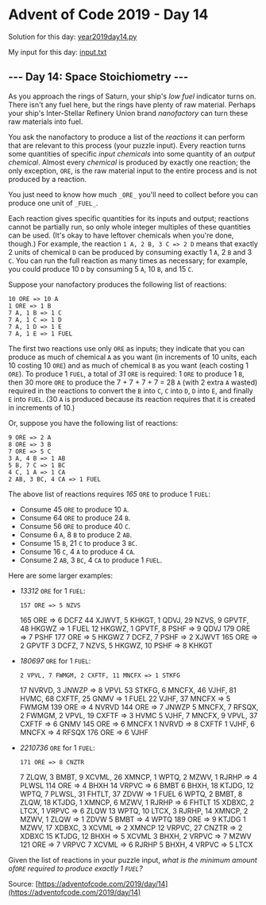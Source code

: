 # Advent of Code 2019 - Day 14

Solution for this day: [year2019day14.py](year2019/day14/year2019day14.py)

My input for this day: [input.txt](year2019/day14/input.txt)

## \--- Day 14: Space Stoichiometry ---

As you approach the rings of Saturn, your ship's _low fuel_ indicator turns
on. There isn't any fuel here, but the rings have plenty of raw material.
Perhaps your ship's Inter-Stellar Refinery Union brand _nanofactory_ can turn
these raw materials into fuel.

You ask the nanofactory to produce a list of the _reactions_ it can perform
that are relevant to this process (your puzzle input). Every reaction turns
some quantities of specific _input chemicals_ into some quantity of an _output
chemical_. Almost every _chemical_ is produced by exactly one reaction; the
only exception, `ORE`, is the raw material input to the entire process and is
not produced by a reaction.

You just need to know how much `_ORE_` you'll need to collect before you can
produce one unit of `_FUEL_`.

Each reaction gives specific quantities for its inputs and output; reactions
cannot be partially run, so only whole integer multiples of these quantities
can be used. (It's okay to have leftover chemicals when you're done, though.)
For example, the reaction `1 A, 2 B, 3 C => 2 D` means that exactly 2 units of
chemical `D` can be produced by consuming exactly 1 `A`, 2 `B` and 3 `C`. You
can run the full reaction as many times as necessary; for example, you could
produce 10 `D` by consuming 5 `A`, 10 `B`, and 15 `C`.

Suppose your nanofactory produces the following list of reactions:

    
    
    10 ORE => 10 A
    1 ORE => 1 B
    7 A, 1 B => 1 C
    7 A, 1 C => 1 D
    7 A, 1 D => 1 E
    7 A, 1 E => 1 FUEL
    

The first two reactions use only `ORE` as inputs; they indicate that you can
produce as much of chemical `A` as you want (in increments of 10 units, each
10 costing 10 `ORE`) and as much of chemical `B` as you want (each costing 1
`ORE`). To produce 1 `FUEL`, a total of _31_ `ORE` is required: 1 `ORE` to
produce 1 `B`, then 30 more `ORE` to produce the 7 + 7 + 7 + 7 = 28 `A` (with
2 extra `A` wasted) required in the reactions to convert the `B` into `C`, `C`
into `D`, `D` into `E`, and finally `E` into `FUEL`. (30 `A` is produced
because its reaction requires that it is created in increments of 10.)

Or, suppose you have the following list of reactions:

    
    
    9 ORE => 2 A
    8 ORE => 3 B
    7 ORE => 5 C
    3 A, 4 B => 1 AB
    5 B, 7 C => 1 BC
    4 C, 1 A => 1 CA
    2 AB, 3 BC, 4 CA => 1 FUEL
    

The above list of reactions requires _165_ `ORE` to produce 1 `FUEL`:

  * Consume 45 `ORE` to produce 10 `A`.
  * Consume 64 `ORE` to produce 24 `B`.
  * Consume 56 `ORE` to produce 40 `C`.
  * Consume 6 `A`, 8 `B` to produce 2 `AB`.
  * Consume 15 `B`, 21 `C` to produce 3 `BC`.
  * Consume 16 `C`, 4 `A` to produce 4 `CA`.
  * Consume 2 `AB`, 3 `BC`, 4 `CA` to produce 1 `FUEL`.

Here are some larger examples:

  * _13312_ `ORE` for 1 `FUEL`:
    
        157 ORE => 5 NZVS
    165 ORE => 6 DCFZ
    44 XJWVT, 5 KHKGT, 1 QDVJ, 29 NZVS, 9 GPVTF, 48 HKGWZ => 1 FUEL
    12 HKGWZ, 1 GPVTF, 8 PSHF => 9 QDVJ
    179 ORE => 7 PSHF
    177 ORE => 5 HKGWZ
    7 DCFZ, 7 PSHF => 2 XJWVT
    165 ORE => 2 GPVTF
    3 DCFZ, 7 NZVS, 5 HKGWZ, 10 PSHF => 8 KHKGT
    

  * _180697_ `ORE` for 1 `FUEL`:
    
        2 VPVL, 7 FWMGM, 2 CXFTF, 11 MNCFX => 1 STKFG
    17 NVRVD, 3 JNWZP => 8 VPVL
    53 STKFG, 6 MNCFX, 46 VJHF, 81 HVMC, 68 CXFTF, 25 GNMV => 1 FUEL
    22 VJHF, 37 MNCFX => 5 FWMGM
    139 ORE => 4 NVRVD
    144 ORE => 7 JNWZP
    5 MNCFX, 7 RFSQX, 2 FWMGM, 2 VPVL, 19 CXFTF => 3 HVMC
    5 VJHF, 7 MNCFX, 9 VPVL, 37 CXFTF => 6 GNMV
    145 ORE => 6 MNCFX
    1 NVRVD => 8 CXFTF
    1 VJHF, 6 MNCFX => 4 RFSQX
    176 ORE => 6 VJHF
    

  * _2210736_ `ORE` for 1 `FUEL`:
    
        171 ORE => 8 CNZTR
    7 ZLQW, 3 BMBT, 9 XCVML, 26 XMNCP, 1 WPTQ, 2 MZWV, 1 RJRHP => 4 PLWSL
    114 ORE => 4 BHXH
    14 VRPVC => 6 BMBT
    6 BHXH, 18 KTJDG, 12 WPTQ, 7 PLWSL, 31 FHTLT, 37 ZDVW => 1 FUEL
    6 WPTQ, 2 BMBT, 8 ZLQW, 18 KTJDG, 1 XMNCP, 6 MZWV, 1 RJRHP => 6 FHTLT
    15 XDBXC, 2 LTCX, 1 VRPVC => 6 ZLQW
    13 WPTQ, 10 LTCX, 3 RJRHP, 14 XMNCP, 2 MZWV, 1 ZLQW => 1 ZDVW
    5 BMBT => 4 WPTQ
    189 ORE => 9 KTJDG
    1 MZWV, 17 XDBXC, 3 XCVML => 2 XMNCP
    12 VRPVC, 27 CNZTR => 2 XDBXC
    15 KTJDG, 12 BHXH => 5 XCVML
    3 BHXH, 2 VRPVC => 7 MZWV
    121 ORE => 7 VRPVC
    7 XCVML => 6 RJRHP
    5 BHXH, 4 VRPVC => 5 LTCX
    

Given the list of reactions in your puzzle input, _what is the minimum amount
of`ORE` required to produce exactly 1 `FUEL`?_



Source: [https://adventofcode.com/2019/day/14](https://adventofcode.com/2019/day/14)
